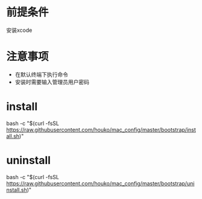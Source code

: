# 前提条件

安装xcode

# 注意事项

- 在默认终端下执行命令
- 安装时需要输入管理员用户密码

# install

bash -c "$(curl -fsSL https://raw.githubusercontent.com/houko/mac_config/master/bootstrap/install.sh)"

# uninstall
bash -c "$(curl -fsSL https://raw.githubusercontent.com/houko/mac_config/master/bootstrap/uninstall.sh)"


